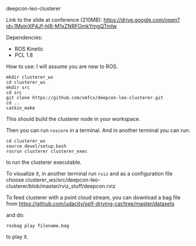 deepcon-leo-clusterer

Link to the slide at conference (210MB): https://drive.google.com/open?id=1MstnXP4Jf-hl8-M1xZNRFOmkYmgQTmIw

Dependencies:
* ROS Kinetic
* PCL 1.8

How to use:
I will assume you are new to ROS.


```
mkdir clusterer_ws
cd clusterer_ws
mkdir src
cd src
git clone https://github.com/xmfcx/deepcon-leo-clusterer.git
cd ..
catkin_make
```
This should build the clusterer node in your workspace.

Then you can run ```roscore``` in a terminal. And in another terminal you can run:
```
cd clusterer_ws
source devel/setup.bash
rosrun clusterer clusterer_exec
```
to run the clusterer executable.

To visualize it, in another terminal run ```rviz``` and as a configuration file choose clusterer_ws/src/deepcon-leo-clusterer/blob/master/rviz_stuff/deepcon.rviz

To feed clusterer with a point cloud stream, you can download a bag file from https://github.com/udacity/self-driving-car/tree/master/datasets

and do:
```
rosbag play filename.bag
```
to play it.
